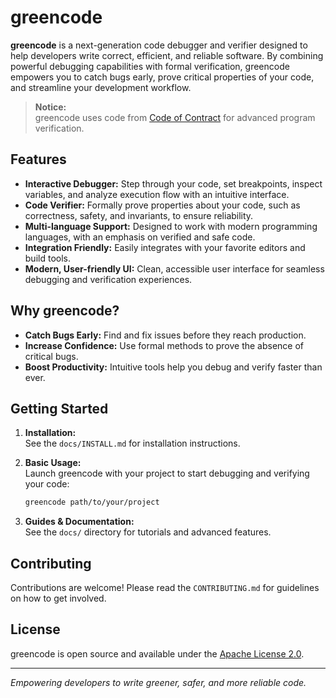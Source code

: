 # greencode

**greencode** is a next-generation code debugger and verifier designed to help developers write correct, efficient, and reliable software. By combining powerful debugging capabilities with formal verification, greencode empowers you to catch bugs early, prove critical properties of your code, and streamline your development workflow.

> **Notice:**  
> greencode uses code from [Code of Contract](CODE_OF_CONDUCT) for advanced program verification.

## Features

- **Interactive Debugger:** Step through your code, set breakpoints, inspect variables, and analyze execution flow with an intuitive interface.
- **Code Verifier:** Formally prove properties about your code, such as correctness, safety, and invariants, to ensure reliability.
- **Multi-language Support:** Designed to work with modern programming languages, with an emphasis on verified and safe code.
- **Integration Friendly:** Easily integrates with your favorite editors and build tools.
- **Modern, User-friendly UI:** Clean, accessible user interface for seamless debugging and verification experiences.

## Why greencode?

- **Catch Bugs Early:** Find and fix issues before they reach production.
- **Increase Confidence:** Use formal methods to prove the absence of critical bugs.
- **Boost Productivity:** Intuitive tools help you debug and verify faster than ever.

## Getting Started

1. **Installation:**  
   See the `docs/INSTALL.md` for installation instructions.

2. **Basic Usage:**  
   Launch greencode with your project to start debugging and verifying your code:
   ```sh
   greencode path/to/your/project
   ```

3. **Guides & Documentation:**  
   See the `docs/` directory for tutorials and advanced features.

## Contributing

Contributions are welcome! Please read the `CONTRIBUTING.md` for guidelines on how to get involved.

## License

greencode is open source and available under the [Apache License 2.0](LICENSE).

---

*Empowering developers to write greener, safer, and more reliable code.*

